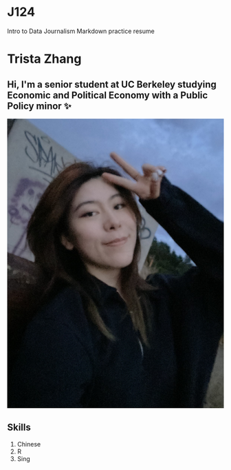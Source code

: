 # J124
Intro to Data Journalism Markdown practice resume 
# Trista Zhang
## Hi, I'm a senior student at UC Berkeley studying Economic and Political Economy with a Public Policy minor :sparkles:
<img alt="My Profile Picture" src="https://raw.githubusercontent.com/Tristazxy/J124/main/%E7%85%A7%E7%89%87/IMG_9245.jpeg"/>

## Skills
1. Chinese
2. R
3. Sing

